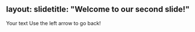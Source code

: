​layout​: ​slide​
​title​: ​"​Welcome to our second slide!​"​
---
​Your text​
​Use the left arrow to go back!
